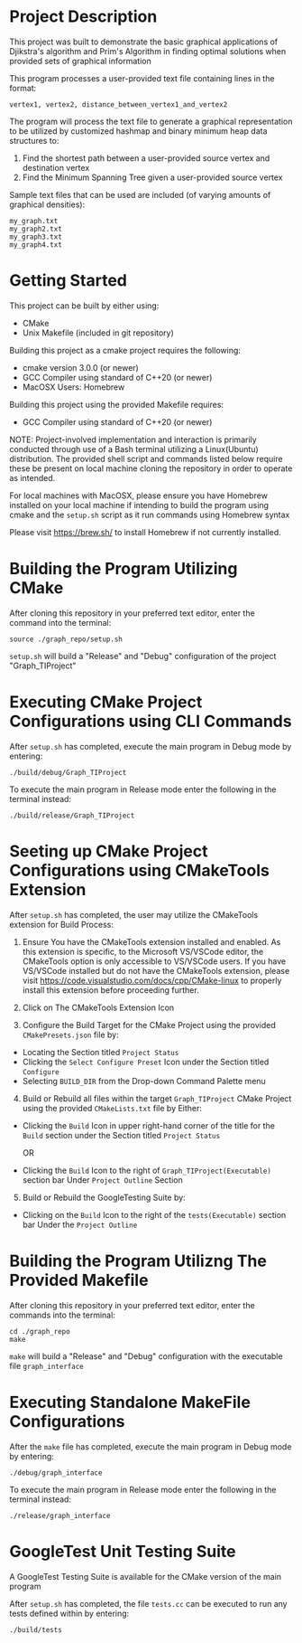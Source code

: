 # Project Description
This project was built to demonstrate the basic graphical applications of Djikstra's algorithm
and Prim's Algorithm in finding optimal solutions when provided sets of graphical information


This program processes a user-provided text file containing lines in the format:

```
vertex1, vertex2, distance_between_vertex1_and_vertex2
```

The program will process the text file to generate a graphical representation to be
utilized by customized hashmap and binary minimum heap data structures to:

1.  Find the shortest path between a user-provided source vertex and destination vertex
2.  Find the Minimum Spanning Tree given a user-provided source vertex

Sample text files that can be used are included (of varying amounts of graphical densities):
```
my_graph.txt
my_graph2.txt
my_graph3.txt
my_graph4.txt
```

# Getting Started
This project can be built by either using:
- CMake
- Unix Makefile (included in git repository)

Building this project as a cmake project requires the following:

- cmake version 3.0.0 (or newer)
- GCC Compiler using standard of C++20 (or newer)
- MacOSX Users: Homebrew

Building this project using the provided Makefile requires:

- GCC Compiler using standard of C++20 (or newer)

NOTE: Project-involved implementation and interaction is primarily conducted through use of a Bash
terminal utilizing a Linux(Ubuntu) distribution. The provided shell script and commands listed below require
these be present on local machine cloning the repository in order to operate as intended.

For local machines with MacOSX, please ensure you have Homebrew installed on your local machine if intending
to build the program using cmake and the `setup.sh` script as it run commands using Homebrew syntax

Please visit https://brew.sh/ to install Homebrew if not currently installed.

# Building the Program Utilizing CMake
After cloning this repository in your preferred text editor, enter the command into the terminal:

```
source ./graph_repo/setup.sh
```

`setup.sh` will build a "Release" and "Debug" configuration of the project "Graph_TIProject"

# Executing CMake Project Configurations using CLI Commands
After `setup.sh` has completed, execute the main program in Debug mode by entering:

```
./build/debug/Graph_TIProject
```

To execute the main program in Release mode enter the following in the terminal instead:

```
./build/release/Graph_TIProject
```

# Seeting up CMake Project Configurations using CMakeTools Extension
After `setup.sh` has completed, the user may utilize the CMakeTools extension for Build Process:

1. Ensure You have the CMakeTools extension installed and enabled. 
As this extension is specific, to the Microsoft VS/VSCode editor, the CMakeTools option is only 
accessible to VS/VSCode users. If you have VS/VSCode installed but do not have the CMakeTools
extension, please visit https://code.visualstudio.com/docs/cpp/CMake-linux to properly install
this extension before proceeding further.

2. Click on The CMakeTools Extension Icon

3. Configure the Build Target for the CMake Project using the provided `CMakePresets.json` file by:

- Locating the Section titled `Project Status`
- Clicking the `Select Configure Preset` Icon under the Section titled `Configure`
- Selecting `BUILD_DIR` from the Drop-down Command Palette menu

4. Build or Rebuild all files within the target `Graph_TIProject` CMake Project using the provided
`CMakeLists.txt` file by Either:

-  Clicking the `Build` Icon in upper right-hand corner of the title for the `Build` section
under the Section titled `Project Status`

    OR

-  Clicking the `Build` Icon to the right of `Graph_TIProject(Executable)` section bar Under `Project Outline` 
Section

5. Build or Rebuild the GoogleTesting Suite by:
- Clicking on the `Build` Icon to the right of the `tests(Executable)` section bar Under the `Project Outline`

# Building the Program Utilizng The Provided Makefile
After cloning this repository in your preferred text editor, enter the commands into the terminal:

```
cd ./graph_repo
make
```

`make` will build a "Release" and "Debug" configuration with the executable file `graph_interface`

# Executing Standalone MakeFile Configurations
After the `make` file has completed, execute the main program in Debug mode by entering:

```
./debug/graph_interface
```

To execute the main program in Release mode enter the following in the terminal instead:

```
./release/graph_interface
```


# GoogleTest Unit Testing Suite
A GoogleTest Testing Suite is available for the CMake version of the main program

After `setup.sh` has completed, the file `tests.cc` can be executed to run any tests defined within by entering:

```
./build/tests
```

